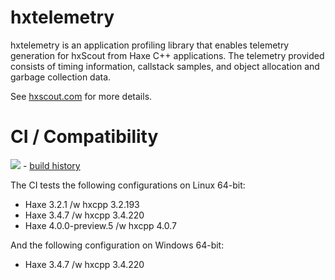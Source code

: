 hxtelemetry
===========

hxtelemetry is an application profiling library that enables telemetry generation
for hxScout from Haxe C++ applications. The telemetry provided consists of timing
information, callstack samples, and object allocation and garbage collection data.

See [hxscout.com](http://hxscout.com) for more details.

CI / Compatibility
==================

<img src="https://travis-ci.com/jcward/hxtelemetry.svg?branch=master"> - [build history](https://travis-ci.com/jcward/hxtelemetry/builds)

The CI tests the following configurations on Linux 64-bit:

- Haxe 3.2.1 /w hxcpp 3.2.193
- Haxe 3.4.7 /w hxcpp 3.4.220
- Haxe 4.0.0-preview.5 /w hxcpp 4.0.7

And the following configuration on Windows 64-bit:
- Haxe 3.4.7 /w hxcpp 3.4.220
